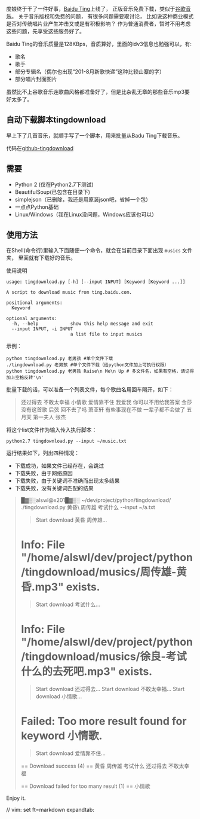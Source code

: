 度娘终于干了一件好事，[Baidu Ting](http://ting.baidu.com)上线了，
正版音乐免费下载，类似于[谷歌音乐](http://www.google.cn/music)。
关于音乐版权和免费的问题， 有很多问题需要取讨论，
比如说这种商业模式是否对传统唱片业产生冲击又或是有积极影响？
作为普通消费者，暂时不用考虑这些问题，先享受这些服务好了。

Baidu Ting的音乐质量是128KBps，音质算好，里面的idv3信息也勉强可以，有:

* 歌名
* 歌手
* 部分专辑名（偶尔也出现“201-8月新歌快递”这种比较山寨的字）
* 部分唱片封面图片

虽然比不上谷歌音乐连歌曲风格都准备好了，但是比杂乱无章的那些音乐mp3要好太多了。

## 自动下载脚本tingdownload ##

早上下了几首音乐，就顺手写了一个脚本，用来批量从Badu Ting下载音乐。

代码在[github-tingdownload](https://github.com/alswl/tingdownload)

## 需要 ##

* Python 2 (仅在Python2.7下测试)
* BeautifulSoup(已包含在目录下)
* simplejson（已删除，我还是用原装json吧，省掉一个包）
* 一点点Python基础
* Linux/Windows（我在Linux没问题，Windows应该也可以）

## 使用方法 ##

在Shell(命令行)里输入下面随便一个命令，就会在当前目录下面出现 `musics` 文件夹，
里面就有下载好的音乐。

使用说明

    usage: tingdownload.py [-h] [--input INPUT] [Keyword [Keyword ...]]

    A script to download music from ting.baidu.com.

    positional arguments:
      Keyword

    optional arguments:
      -h, --help            show this help message and exit
      --input INPUT, -i INPUT
                            a list file to input musics

示例：

    python tingdownload.py 老男孩 #单个文件下载
    ./tingdownload.py 老男孩 #单个文件下载（给python文件加上可执行权限）
    python tingdownload.py 老男孩 Raise\n Me\n Up # 多文件名，如果有空格，请记得加上空格反转'\n'

批量下载的话，可以准备一个列表文件，每个歌曲名用回车隔开，如下：

>还过得去
>不敢太幸福
>小情歌
>爱情靠不住
>我爱我
>你可以不用给我答案 	金莎
>没有这首歌 	后弦
>    回不去了吗 	萧亚轩
>    有些事现在不做 一辈子都不会做了 	五月天
>    第一夫人 	张杰

将这个list文件作为输入传入执行脚本：

    python2.7 tingdownload.py --input ~/music.txt

运行结果如下，列出四种情况：

* 下载成功，如果文件已经存在，会跳过
* 下载失败，由于网络原因
* 下载失败，由于关键词不准确而出现太多结果
* 下载失败，没有关键词匹配的结果


>█▓▒░alswl@x201█▓▒░ ~/dev/project/python/tingdownload/ ./tingdownload.py 黄昏\ 周传雄 考试什么 --input ~/a.txt
>> Start download 黄昏 周传雄...
># Info: File "/home/alswl/dev/project/python/tingdownload/musics/周传雄-黄昏.mp3" exists.
>> Start download 考试什么...
># Info: File "/home/alswl/dev/project/python/tingdownload/musics/徐良-考试什么的去死吧.mp3" exists.
>> Start download 还过得去...
>> Start download 不敢太幸福...
>> Start download 小情歌...
># Failed: Too more result found for keyword 小情歌.
>> Start download 爱情靠不住...
>
>== Download success (4) ==
>黄昏 周传雄
>考试什么
>还过得去
>不敢太幸福
>
>== Download failed for too many result (1) ==
>小情歌

Enjoy it.

// vim: set ft=markdown expandtab:

